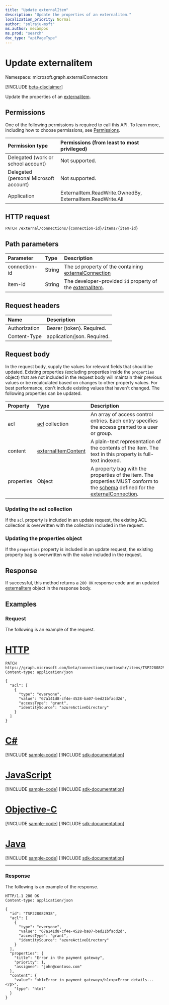 ```yaml
---
title: "Update externalItem"
description: "Update the properties of an externalitem."
localization_priority: Normal
author: "snlraju-msft"
ms.author: mecampos
ms.prod: "search"
doc_type: "apiPageType"
---
```


# Update externalitem

Namespace: microsoft.graph.externalConnectors

[!INCLUDE [beta-disclaimer](../../includes/beta-disclaimer.md)]

Update the properties of an [externalitem](../resources/externalitem.md).

## Permissions

One of the following permissions is required to call this API. To learn more, including how to choose permissions, see [Permissions](/graph/permissions-reference).

| Permission type                        | Permissions (from least to most privileged) |
|:---------------------------------------|:--------------------------------------------|
| Delegated (work or school account)     | Not supported. |
| Delegated (personal Microsoft account) | Not supported. |
| Application                            | ExternalItem.ReadWrite.OwnedBy, ExternalItem.ReadWrite.All |

## HTTP request

<!-- { "blockType": "ignored" } -->

```http
PATCH /external/connections/{connection-id}/items/{item-id}
```

## Path parameters

| Parameter     | Type   | Description                                         |
|:--------------|:-------|:----------------------------------------------------|
| connection-id | String | The `id` property of the containing [externalConnection](../resources/externalconnection.md) |
| item-id       | String | The developer-provided `id` property of the [externalItem](../resources/externalitem.md). |

## Request headers

| Name          | Description                 |
|:--------------|:----------------------------|
| Authorization | Bearer {token}. Required.   |
| Content-Type  | application/json. Required. |

## Request body

In the request body, supply the values for relevant fields that should be updated. Existing properties (excluding properties inside the `properties` object) that are not included in the request body will maintain their previous values or be recalculated based on changes to other property values. For best performance, don't include existing values that haven't changed. The following properties can be updated.

| Property   | Type                                  | Description               |
|:-----------|:--------------------------------------|:--------------------------|
| acl        | [acl](../resources/acl.md) collection | An array of access control entries. Each entry specifies the access granted to a user or group. |
| content    | [externalItemContent](../resources/externalitemcontent.md) | A plain-text representation of the contents of the item. The text in this property is full-text indexed. |
| properties | Object                                | A property bag with the properties of the item. The properties MUST conform to the [schema](../resources/schema.md) defined for the [externalConnection](../resources/externalconnection.md). |

### Updating the acl collection

If the `acl` property is included in an update request, the existing ACL collection is overwritten with the collection included in the request.

### Updating the properties object

If the `properties` property is included in an update request, the existing property bag is overwritten with the value included in the request.

## Response

If successful, this method returns a `200 OK` response code and an updated [externalItem](../resources/externalitem.md) object in the response body.

## Examples

### Request

The following is an example of the request.

# [HTTP](#tab/http)
<!-- {
  "blockType": "request",
  "name": "update_externalitem"
}-->

```http
PATCH https://graph.microsoft.com/beta/connections/contosohr/items/TSP228082938
Content-type: application/json

{
  "acl": [
    {
      "type": "everyone",
      "value": "67a141d8-cf4e-4528-ba07-bed21bfacd2d",
      "accessType": "grant",
      "identitySource": "azureActiveDirectory"
    }
  ]
}
```
# [C#](#tab/csharp)
[!INCLUDE [sample-code](../includes/snippets/csharp/update-externalitem-csharp-snippets.md)]
[!INCLUDE [sdk-documentation](../includes/snippets/snippets-sdk-documentation-link.md)]

# [JavaScript](#tab/javascript)
[!INCLUDE [sample-code](../includes/snippets/javascript/update-externalitem-javascript-snippets.md)]
[!INCLUDE [sdk-documentation](../includes/snippets/snippets-sdk-documentation-link.md)]

# [Objective-C](#tab/objc)
[!INCLUDE [sample-code](../includes/snippets/objc/update-externalitem-objc-snippets.md)]
[!INCLUDE [sdk-documentation](../includes/snippets/snippets-sdk-documentation-link.md)]

# [Java](#tab/java)
[!INCLUDE [sample-code](../includes/snippets/java/update-externalitem-java-snippets.md)]
[!INCLUDE [sdk-documentation](../includes/snippets/snippets-sdk-documentation-link.md)]

---


<!-- markdownlint-disable MD024 -->
### Response
<!-- markdownlint-enable MD024 -->

The following is an example of the response.

<!-- {
  "blockType": "response",
  "truncated": true,
  "@odata.type": "microsoft.graph.externalConnectors.externalItem"
} -->

```http
HTTP/1.1 200 OK
Content-type: application/json

{
  "id": "TSP228082938",
  "acl": [
    {
      "type": "everyone",
      "value": "67a141d8-cf4e-4528-ba07-bed21bfacd2d",
      "accessType": "grant",
      "identitySource": "azureActiveDirectory"
    }
  ],
  "properties": {
    "title": "Error in the payment gateway",
    "priority": 1,
    "assignee": "john@contoso.com"
  },
  "content": {
    "value": "<h1>Error in payment gateway</h1><p>Error details...</p>",
    "type": "html"
  }
}
```

<!-- uuid: 16cd6b66-4b1a-43a1-adaf-3a886856ed98
2019-02-04 14:57:30 UTC -->
<!-- {
  "type": "#page.annotation",
  "description": "Update externalitem",
  "keywords": "",
  "section": "documentation",
  "tocPath": "",
  "suppressions": [
    "Error: update_externalitem/properties:\r\n      Referenced type microsoft.graph.object is not defined in the doc set! Potential suggestion: microsoft.graph.directoryObject"
  ]
}-->


